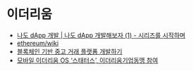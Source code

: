 # 이더리움

- [나도 dApp 개발 | 나도 dApp 개발해보자 (1) - 시리즈를 시작하며](http://www.chaintalk.io/archive/lecture/1)
- [ethereum/wiki](https://github.com/ethereum/wiki/wiki)
- [블록체인 기반 중고 거래 플랫폼 개발하기](https://developer.ibm.com/kr/cloud/bluemix/blockchain/2017/05/11/dev_sharedeconomyplatform_basedon_blockchain/)
- [모바일 이더리움 OS ‘스태터스’, 이더리움기업동맹 참여](http://www.bloter.net/archives/297142)
